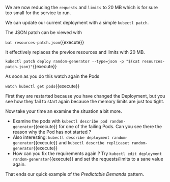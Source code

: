 We are now reducing the `requests` and `limits` to 20 MB which is for sure too small for the service to run.

We can update our current deployment with a simple `kubectl patch`.

The JSON patch can be viewed with

`bat resources-patch.json`{{execute}}

It effectively replaces the previos resources and limits with 20 MB.

`kubectl patch deploy random-generator --type=json -p "$(cat resources-patch.json)"`{{execute}}

As soon as you do this watch again the Pods

`watch kubectl get pods`{{execute}}

First they are restarted because you have changed the Deployment, but you see how they fail to start again because the memory limits are just too tight.

Now take your time an examine the situation a bit more.

* Examine the pods with `kubectl describe pod random-generator`{{execute}} for one of the failing Pods. Can you see there the reason why the Pod has not started ?
* Also interesting: `kubectl describe deployment random-generator`{{execute}} and `kubectl describe replicaset random-generator`{{execute}}
* How can you fix the requirements again ? Try `kubectl edit deployment random-generator`{{execute}} and set the requests/limits to a sane value again.

That ends our quick example of the _Predictable Demands_ pattern.
